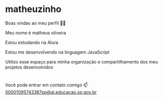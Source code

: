 # matheuzinho

Boas vindas ao meu perfil 💙💙

Meu nome é matheus oliveira

Estou estudando na Alura

Estou me desenvolvendo na linguagem JavaScript

Utilizo esse espaço para minha organização e compartilhamento dos meu projetos desenvolvidos
#
Você pode entrar em contato comigo 📫
00001095743387sp@al.educacao.sp.gov.br
